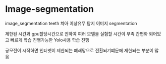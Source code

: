 # Image-segmentation
image_segmentation teeth
치아 이상유무 탐지 이미지 segmentation

제한된 시간과 gpu할당시간으로 인하여 여러 모델을 실험할 시간이 부족
간편화 되어있고 빠르게 학습 진행가능한 Yolo사용 학습 진행

공모전이 시작하면 인터넷이 제한되는 폐쇄망으로 전환되기떄문에 제한되는 부분이 많음
